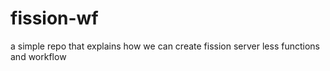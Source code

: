 # fission-wf
a simple repo that explains how we can create fission server less functions and workflow
